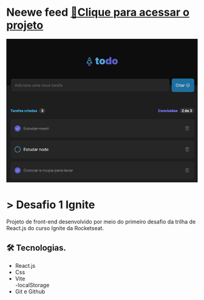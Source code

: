 # Neewe feed [🔗Clique para acessar o projeto](https://todo-vm.netlify.app/)

![preview](./preview.png)

# > Desafio 1 Ignite

Projeto de front-end desenvolvido por meio do primeiro desafio da trilha de React.js do curso Ignite da Rocketseat.

## 🛠️ Tecnologias.
- React.js
- Css
- Vite  
-localStorage
- Git e Github